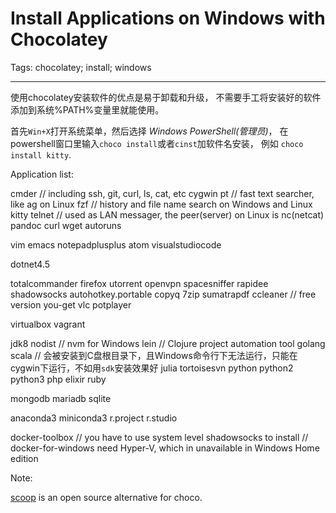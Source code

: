 # Install Applications on Windows with Chocolatey
Tags: chocolatey; install; windows

------

使用chocolatey安装软件的优点是易于卸载和升级，
不需要手工将安装好的软件添加到系统%PATH%变量里就能使用。

首先`Win+X`打开系统菜单，然后选择 *Windows PowerShell(管理员)*，
在powershell窗口里输入`choco install`或者`cinst`加软件名安装，
例如 `choco install kitty`.

Application list:

cmder  // including ssh, git, curl, ls, cat, etc
cygwin
pt // fast text searcher, like ag on Linux
fzf  // history and file name search on Windows and Linux
kitty
telnet   // used as LAN messager, the peer(server) on Linux is nc(netcat)
pandoc
curl
wget
autoruns

vim
emacs
notepadplusplus
atom
visualstudiocode 

dotnet4.5

totalcommander
firefox
utorrent
openvpn
spacesniffer
rapidee
shadowsocks
autohotkey.portable
copyq
7zip
sumatrapdf
ccleaner  // free version
you-get
vlc
potplayer

virtualbox
vagrant

jdk8
nodist  // nvm for Windows
lein   // Clojure project automation tool
golang
scala   // 会被安装到C盘根目录下，且Windows命令行下无法运行，只能在cygwin下运行，不如用`sdk`安装效果好
julia
tortoisesvn
python
python2
python3
php
elixir
ruby

mongodb
mariadb
sqlite

anaconda3
miniconda3
r.project
r.studio

docker-toolbox   // you have to use system level shadowsocks to install
// docker-for-windows need Hyper-V, which in unavailable in Windows Home edition

Note:

[scoop](http://scoop.sh/) is an open source alternative for choco.
